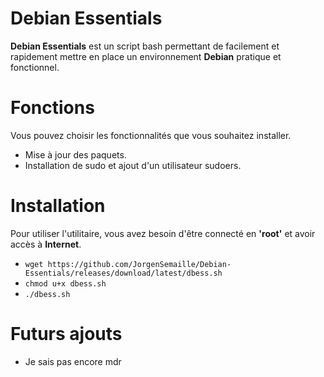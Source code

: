 # Debian Essentials
**Debian Essentials** est un script bash permettant de facilement et rapidement mettre en place un environnement **Debian** pratique et fonctionnel.

# Fonctions
Vous pouvez choisir les fonctionnalités que vous souhaitez installer.
 - Mise à jour des paquets.
 - Installation de sudo et ajout d'un utilisateur sudoers.

# Installation
Pour utiliser l'utilitaire, vous avez besoin d'être connecté en **'root'** et avoir accès à **Internet**.
 - ```wget https://github.com/JorgenSemaille/Debian-Essentials/releases/download/latest/dbess.sh```
 - ```chmod u+x dbess.sh```
 - ```./dbess.sh```

# Futurs ajouts
- Je sais pas encore mdr
